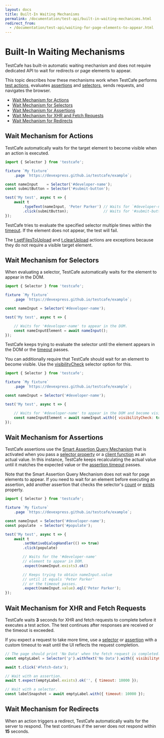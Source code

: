 ```yaml
---
layout: docs
title: Built-In Waiting Mechanisms 
permalink: /documentation/test-api/built-in-waiting-mechanisms.html
redirect_from:
  - /documentation/test-api/waiting-for-page-elements-to-appear.html
---
```

# Built-In Waiting Mechanisms

TestCafe has built-in automatic waiting mechanism and does not require dedicated API to wait for redirects or page elements to appear.

This topic describes how these mechanisms work when TestCafe performs [test actions](actions/README.md), evaluates [assertions](assertions/README.md) and [selectors](selecting-page-elements/selectors/README.md), sends requests, and navigates the browser.

* [Wait Mechanism for Actions](#wait-mechanism-for-actions)
* [Wait Mechanism for Selectors](#wait-mechanism-for-selectors)
* [Wait Mechanism for Assertions](#wait-mechanism-for-assertions)
* [Wait Mechanism for XHR and Fetch Requests](#wait-mechanism-for-xhr-and-fetch-requests)
* [Wait Mechanism for Redirects](#wait-mechanism-for-redirects)

## Wait Mechanism for Actions

TestCafe automatically waits for the target element to become visible when an action is executed.

```js
import { Selector } from 'testcafe';

fixture `My fixture`
    .page `https://devexpress.github.io/testcafe/example`;

const nameInput    = Selector('#developer-name');
const submitButton = Selector('#submit-button');

test('My test', async t => {
    await t
        .typeText(nameInput, 'Peter Parker') // Waits for `#developer-name`
        .click(submitButton);                // Waits for '#submit-button'
});
```

TestCafe tries to evaluate the specified selector multiple times within the [timeout](selecting-page-elements/selectors/using-selectors.md#selector-timeout).
If the element does not appear, the test will fail.

The [t.setFilesToUpload](actions/upload.md#populate-file-upload-input) and [t.clearUpload](actions/upload.md#clear-file-upload-input) actions are exceptions because they do not require a visible target element.

## Wait Mechanism for Selectors

When evaluating a selector, TestCafe automatically waits for the element to appear in the DOM.

```js
import { Selector } from 'testcafe';

fixture `My fixture`
    .page `https://devexpress.github.io/testcafe/example`;

const nameInput = Selector('#developer-name');

test('My test', async t => {

    // Waits for '#developer-name' to appear in the DOM.
    const nameInputElement = await nameInput();
});
```

TestCafe keeps trying to evaluate the selector until the element appears in the DOM or the [timeout](selecting-page-elements/selectors/using-selectors.md#selector-timeout) passes.

You can additionally require that TestCafe should wait for an element to become visible.
Use the [visibilityCheck](selecting-page-elements/selectors/selector-options.md#optionsvisibilitycheck) selector option for this.

```js
import { Selector } from 'testcafe';

fixture `My fixture`
    .page `https://devexpress.github.io/testcafe/example`;

const nameInput = Selector('#developer-name');

test('My test', async t => {

    // Waits for '#developer-name' to appear in the DOM and become visible.
    const nameInputElement = await nameInput.with({ visibilityCheck: true })();
});
```

## Wait Mechanism for Assertions

TestCafe assertions use the [Smart Assertion Query Mechanism](assertions/README.md#smart-assertion-query-mechanism) that is activated when you pass a [selector property](selecting-page-elements/selectors/using-selectors.md#obtain-element-state)
or a [client function](obtaining-data-from-the-client/README.md) as an actual value. In this instance, TestCafe keeps recalculating the actual
value until it matches the expected value or the [assertion timeout](assertions/README.md#optionstimeout) passes.

Note that the Smart Assertion Query Mechanism does not wait for page elements to appear.
If you need to wait for an element before executing an assertion,
add another assertion that checks the selector's [count](selecting-page-elements/selectors/using-selectors.md#check-if-an-element-exists)
or [exists](selecting-page-elements/selectors/using-selectors.md#check-if-an-element-exists) property.

```js
import { Selector } from 'testcafe';

fixture `My fixture`
    .page `https://devexpress.github.io/testcafe/example`;

const nameInput = Selector('#developer-name');
const populate  = Selector('#populate');

test('My test', async t => {
    await t
        .setNativeDialogHandler(() => true)
        .click(populate)

        // Waits for the '#developer-name'
        // element to appear in DOM.
        .expect(nameInput.exists).ok()

        // Keeps trying to obtain nameInput.value
        // until it equals 'Peter Parker'
        // or the timeout passes.
        .expect(nameInput.value).eql('Peter Parker');
});
```

## Wait Mechanism for XHR and Fetch Requests

TestCafe waits **3** seconds for XHR and fetch requests to complete before it executes a test action. The test continues after responses are received or the timeout is exceeded.

If you expect a request to take more time, use a [selector](selecting-page-elements/selectors/using-selectors.md#selector-timeout) or [assertion](assertions/README.md#optionstimeout) with a custom timeout to wait until the UI reflects the request completion.

```js
// The page should print 'No Data' when the fetch request is completed.
const emptyLabel = Selector('p').withText('No Data').with({ visibilityCheck: true });

await t.click('#fetch-data');

// Wait with an assertion.
await t.expect(emptyLabel.exists).ok('', { timeout: 10000 });

// Wait with a selector.
const labelSnapshot = await emptyLabel.with({ timeout: 10000 });
```

## Wait Mechanism for Redirects

When an action triggers a redirect, TestCafe automatically waits for the server to respond.
The test continues if the server does not respond within **15** seconds.